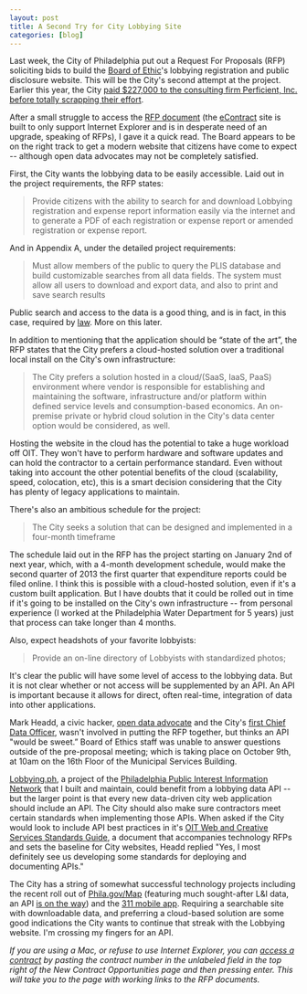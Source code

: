 ```yaml
---
layout: post
title: A Second Try for City Lobbying Site
categories: [blog]
---
```


Last week, the City of Philadelphia put out a Request For Proposals (RFP) soliciting bids to build the [Board of Ethic](http://www.phila.gov/ethicsboard/lobbying.html)'s lobbying registration and public disclosure website. 
This will be the City's second attempt at the project. Earlier this year, the City [paid $227,000 to the consulting firm Perficient, Inc. before totally scrapping their effort](http://www.newsworks.org/index.php/off-mic/item/38216).

After a small struggle to access the [RFP document](https://secure.phila.gov/ECONTRACT/Documents/frmPDFWindow.aspx?docid=211209241237530211209251056121N&ext=pdf) (the [eContract](https://secure.phila.gov/ECONTRACT/) site is built to only support Internet Explorer and is in desperate need of an upgrade, speaking of RFPs), I gave it a quick read. The Board appears to be on the right track to get a modern website that citizens have come to expect -- although open data advocates may not be completely satisfied.

First, the City wants the lobbying data to be easily accessible. Laid out in the project requirements, the RFP states:

> Provide citizens with the ability to search for and download Lobbying 
> registration and expense report information easily via the internet and to 
> generate a PDF of each registration or expense report or amended registration 
> or expense report. 

And in Appendix A, under the detailed project requirements:

> Must allow members of the public to query the PLIS database and build customizable 
> searches from all data fields. The system must allow all users to download and export 
> data, and also to print and save search results

Public search and access to the data is a good thing, and is in fact, in this case, required by [law](http://www.amlegal.com/nxt/gateway.dll/Pennsylvania/philadelphia_pa/title20officersandemployees/chapter20-1200lobbying?f=templates$fn=default.htm$3.0$vid=amlegal:philadelphia_pa$anc=JD_20-1206). More on this later.

In addition to mentioning that the application should be “state of the art”, the RFP states that the City prefers a cloud-hosted solution over a traditional local install on the City's own infrastructure: 

> The City prefers a solution hosted in a cloud/(SaaS, IaaS, PaaS) environment where vendor 
> is responsible for establishing and maintaining the software, infrastructure and/or 
> platform within defined service levels and consumption-based economics.  An on-premise 
> private or hybrid cloud solution in the City's data center option would be considered, as well. 

Hosting the website in the cloud has the potential to take a huge workload off OIT. They won't have to perform hardware and software updates and can hold the contractor to a certain performance standard. Even without taking into account the other potential benefits of the cloud (scalability, speed, colocation, etc), this is a smart decision considering that the City has plenty of legacy applications to maintain.

There's also an ambitious schedule for the project:

> The City seeks a solution that
> can be designed and implemented in a four-month timeframe

The schedule laid out in the RFP has the project starting on January 2nd of next year, which, with a 4-month development schedule, would make the second quarter of 2013 the first quarter that expenditure reports could be filed online. I think this is possible with a cloud-hosted solution, even if it's a custom built application. But I have doubts that it could be rolled out in time if it's going to be installed on the City's own infrastructure -- from personal experience (I worked at the Philadelphia Water Department for 5 years) just that process can take longer than 4 months.

Also, expect headshots of your favorite lobbyists:

> Provide an on-line directory of Lobbyists with standardized photos;

It's clear the public will have some level of access to the lobbying data. But it is not clear whether or not access will be supplemented by an API. An API is important because it allows for direct, often real-time, integration of data into other applications. 

Mark Headd, a civic hacker, [open data advocate](http://civic.io/2012/09/12/3-reasons-to-care-about-open-data/) and the City's [first Chief Data Officer](http://technicallyphilly.com/2012/08/13/mark-headd-first-ever-city-of-philadelphia-chief-digital-officer), wasn't involved in putting the RFP together, but thinks an API "would be sweet.” Board of Ethics staff was unable to answer questions outside of the pre-proposal meeting; which is taking place on October 9th, at 10am on the 16th Floor of the Municipal Services Building.

[Lobbying.ph](http://lobbying.ph), a project of the [Philadelphia Public Interest Information Network](http://www.ppiin.org) that I built and maintain, could benefit from a lobbying data API -- but the larger point is that every new data-driven city web application should include an API. The City should also make sure contractors meet certain standards when implementing those APIs. When asked if the City would look to include API best practices in it's [OIT Web and Creative Services Standards Guide](https://secure.phila.gov/ECONTRACT/Documents/frmPDFWindow.aspx?docid=211209241237530211209241632401N&ext=pdf), a document that accompanies technology RFPs and sets the baseline for City websites, Headd replied "Yes, I most definitely see us developing some standards for deploying and documenting APIs."

The City has a string of somewhat successful technology projects including the recent roll out of [Phila.gov/Map](http://www.phila.gov/map) (featuring much sought-after L&I data, an API [is on the way](http://planphilly.com/li-releases-new-apps-website-upgrade)) and the [311 mobile app](http://www.phila.gov/311/mobileapp.html). Requiring a searchable site with downloadable data, and preferring a cloud-based solution are some good indications the City wants to continue that streak with the Lobbying website. I'm crossing my fingers for an API.

*If you are using a Mac, or refuse to use Internet Explorer, you can [access a contract](https://secure.phila.gov/eContract/) by pasting the contract number in the unlabeled field in the top right of the New Contract Opportunities page and then pressing enter. This will take you to the page with working links to the RFP documents.*